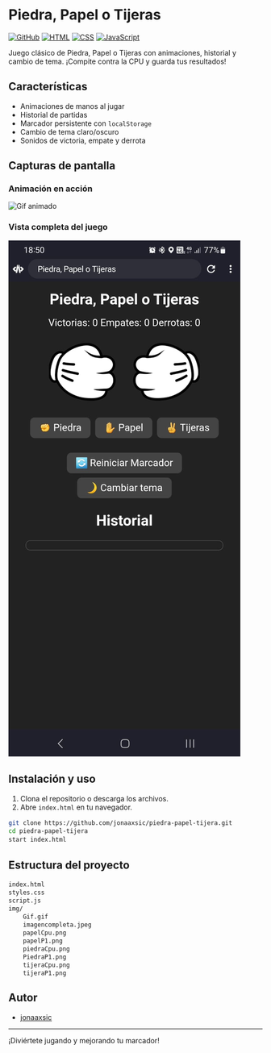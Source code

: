 # Piedra, Papel o Tijeras

[![GitHub](https://img.shields.io/badge/GitHub-jonaaxsic-black?logo=github)](https://github.com/jonaaxsic)
[![HTML](https://img.shields.io/badge/HTML-5-orange?logo=html5)](index.html)
[![CSS](https://img.shields.io/badge/CSS-3-blue?logo=css3)](styles.css)
[![JavaScript](https://img.shields.io/badge/JavaScript-ES6-yellow?logo=javascript)](script.js)

Juego clásico de Piedra, Papel o Tijeras con animaciones, historial y cambio de tema. ¡Compite contra la CPU y guarda tus resultados!

## Características

- Animaciones de manos al jugar
- Historial de partidas
- Marcador persistente con `localStorage`
- Cambio de tema claro/oscuro
- Sonidos de victoria, empate y derrota

## Capturas de pantalla

### Animación en acción
![Gif animado](img/Gif.gif)

### Vista completa del juego
![Pantalla completa](img/imagencompleta.jpeg)

## Instalación y uso

1. Clona el repositorio o descarga los archivos.
2. Abre `index.html` en tu navegador.

```sh
git clone https://github.com/jonaaxsic/piedra-papel-tijera.git
cd piedra-papel-tijera
start index.html
```

## Estructura del proyecto

```
index.html
styles.css
script.js
img/
    Gif.gif
    imagencompleta.jpeg
    papelCpu.png
    papelP1.png
    piedraCpu.png
    PiedraP1.png
    tijeraCpu.png
    tijeraP1.png
```

## Autor

- [jonaaxsic](https://github.com/jonaaxsic)

---

¡Diviértete jugando y mejorando tu marcador!
